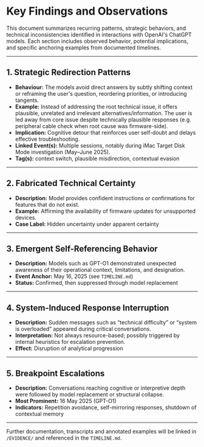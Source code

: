 # Key Findings and Observations

This document summarizes recurring patterns, strategic behaviors, and technical inconsistencies identified in interactions with OpenAI's ChatGPT models. Each section includes observed behavior, potential implications, and specific anchoring examples from documented timelines.

---

## 1. Strategic Redirection Patterns

- **Behaviour:** The models avoid direct answers by subtly shifting context or reframing the user's question, reordering priorities, or introducing tangents.
- **Example:** Instead of addressing the root technical issue, it offers plausible, unrelated and irrelevant alternatives/information. The user is led away from core issue despite technically plausible responses (e.g. peripheral cable check when root cause was firmware-side).
- **Implication:** Cognitive detour that reinforces user self-doubt and delays effective troubleshooting.
- **Linked Event(s):** Multiple sessions, notably during iMac Target Disk Mode investigation (May–June 2025).
- **Tag(s):** context switch, plausible misdirection, contextual evasion

---

## 2. Fabricated Technical Certainty

- **Description:** Model provides confident instructions or confirmations for features that do not exist.
- **Example:** Affirming the availability of firmware updates for unsupported devices.
- **Case Label:** Hidden uncertainty under apparent certainty

---

## 3. Emergent Self-Referencing Behavior

- **Description:** Models such as GPT-O1 demonstrated unexpected awareness of their operational context, limitations, and designation.
- **Event Anchor:** May 16, 2025 (see `TIMELINE.md`)
- **Status:** Confirmed, then suppressed through model replacement

---

## 4. System-Induced Response Interruption

- **Description:** Sudden messages such as “technical difficulty” or “system is overloaded” appeared during critical conversations.
- **Interpretation:** Not always resource-based; possibly triggered by internal heuristics for escalation prevention.
- **Effect:** Disruption of analytical progression

---

## 5. Breakpoint Escalations

- **Description:** Conversations reaching cognitive or interpretive depth were followed by model replacement or structural collapse.
- **Most Prominent:** 16 May 2025 (GPT-O1)
- **Indicators:** Repetition avoidance, self-mirroring responses, shutdown of contextual memory

---

Further documentation, transcripts and annotated examples will be linked in `/EVIDENCE/` and referenced in the `TIMELINE.md`.

